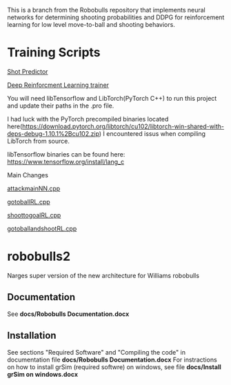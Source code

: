 This is a branch from the Robobulls repository that implements
neural networks for determining shooting probabilities and DDPG for reinforcement learning
for low level move-to-ball and shooting behaviors.

# Training Scripts
[Shot Predictor](https://github.com/justinandrewrodney/CanShootTrainer)

[Deep Reinforcment Learning trainer](https://github.com/justinandrewrodney/SSL_DDPG_rSoccer)


You will need libTensorflow and LibTorch(PyTorch C++) to run this project and update
their paths in the .pro file.

I had luck with the PyTorch precompiled binaries located here(https://download.pytorch.org/libtorch/cu102/libtorch-win-shared-with-deps-debug-1.10.1%2Bcu102.zip) 
I encountered issus when compiling LibTorch from source.

libTensorflow binaries can be found here: https://www.tensorflow.org/install/lang_c

Main Changes

[attackmainNN.cpp](src/model/team/controllers/normal_game/behaviors/attackmainNN.cpp)

[gotoballRL.cpp](src/model/robot/behaviors/skills/gotoballRL.cpp)

[shoottogoalRL.cpp](src/model/robot/behaviors/skills/shoottogoalRL.cpp)

[gotoballandshootRL.cpp](src/model/robot/behaviors/skills/gotoballandshootRL.cpp)




robobulls2
==========

Narges super version of the new architecture for Williams robobulls

Documentation
-------------
See **docs/Robobulls Documentation.docx**

Installation
------------
See sections "Required Software" and "Compiling the code" in documentation file **docs/Robobulls Documentation.docx**
For instractions on how to install grSim (required softwre) on windows, see file **docs/Install grSim on windows.docx**

